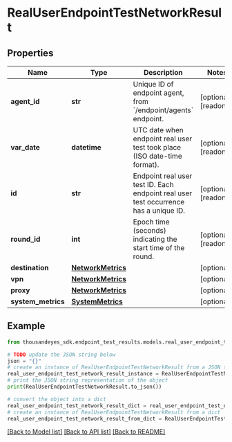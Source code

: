 # RealUserEndpointTestNetworkResult


## Properties

Name | Type | Description | Notes
------------ | ------------- | ------------- | -------------
**agent_id** | **str** | Unique ID of endpoint agent, from &#x60;/endpoint/agents&#x60; endpoint. | [optional] [readonly] 
**var_date** | **datetime** | UTC date when endpoint real user test took place (ISO date-time format). | [optional] [readonly] 
**id** | **str** | Endpoint real user test ID. Each endpoint real user test occurrence has a unique ID. | [optional] [readonly] 
**round_id** | **int** | Epoch time (seconds) indicating the start time of the round. | [optional] [readonly] 
**destination** | [**NetworkMetrics**](NetworkMetrics.md) |  | [optional] 
**vpn** | [**NetworkMetrics**](NetworkMetrics.md) |  | [optional] 
**proxy** | [**NetworkMetrics**](NetworkMetrics.md) |  | [optional] 
**system_metrics** | [**SystemMetrics**](SystemMetrics.md) |  | [optional] 

## Example

```python
from thousandeyes_sdk.endpoint_test_results.models.real_user_endpoint_test_network_result import RealUserEndpointTestNetworkResult

# TODO update the JSON string below
json = "{}"
# create an instance of RealUserEndpointTestNetworkResult from a JSON string
real_user_endpoint_test_network_result_instance = RealUserEndpointTestNetworkResult.from_json(json)
# print the JSON string representation of the object
print(RealUserEndpointTestNetworkResult.to_json())

# convert the object into a dict
real_user_endpoint_test_network_result_dict = real_user_endpoint_test_network_result_instance.to_dict()
# create an instance of RealUserEndpointTestNetworkResult from a dict
real_user_endpoint_test_network_result_from_dict = RealUserEndpointTestNetworkResult.from_dict(real_user_endpoint_test_network_result_dict)
```
[[Back to Model list]](../README.md#documentation-for-models) [[Back to API list]](../README.md#documentation-for-api-endpoints) [[Back to README]](../README.md)


